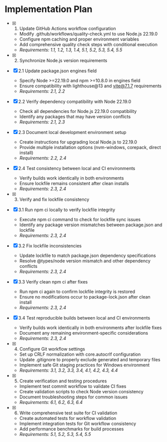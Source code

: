 # Implementation Plan

- [x] 1. Update GitHub Actions workflow configuration





  - Modify .github/workflows/quality-check.yml to use Node.js 22.19.0
  - Configure npm caching and proper environment variables
  - Add comprehensive quality check steps with conditional execution
  - _Requirements: 1.1, 1.2, 1.3, 1.4, 5.1, 5.2, 5.3, 5.4, 5.5_

- [x] 2. Synchronize Node.js version requirements


- [x] 2.1 Update package.json engines field





  - Specify Node >=22.19.0 and npm >=10.8.0 in engines field
  - Ensure compatibility with lighthouse@13 and vite@7.1.7 requirements
  - _Requirements: 2.1, 2.2_

- [x] 2.2 Verify dependency compatibility with Node 22.19.0





  - Check all dependencies for Node.js 22.19.0 compatibility
  - Identify any packages that may have version conflicts
  - _Requirements: 2.1, 2.3_

- [x] 2.3 Document local development environment setup





  - Create instructions for upgrading local Node.js to 22.19.0
  - Provide multiple installation options (nvm-windows, corepack, direct install)
  - _Requirements: 2.2, 2.4_

- [x] 2.4 Test consistency between local and CI environments





  - Verify builds work identically in both environments
  - Ensure lockfile remains consistent after clean installs
  - _Requirements: 2.3, 2.4_

- [x] 3. Verify and fix lockfile consistency



- [x] 3.1 Run npm ci locally to verify lockfile integrity

  - Execute npm ci command to check for lockfile sync issues
  - Identify any package version mismatches between package.json and lockfile
  - _Requirements: 2.3, 2.4_


- [x] 3.2 Fix lockfile inconsistencies

  - Update lockfile to match package.json dependency specifications
  - Resolve @types/node version mismatch and other dependency conflicts
  - _Requirements: 2.3, 2.4_


- [x] 3.3 Verify clean npm ci after fixes

  - Run npm ci again to confirm lockfile integrity is restored
  - Ensure no modifications occur to package-lock.json after clean install
  - _Requirements: 2.3, 2.4_

- [x] 3.4 Test reproducible builds between local and CI environments



  - Verify builds work identically in both environments after lockfile fixes
  - Document any remaining environment-specific considerations
  - _Requirements: 2.3, 2.4_

- [x] 4. Configure Git workflow settings





  - Set up CRLF normalization with core.autocrlf configuration
  - Update .gitignore to properly exclude generated and temporary files
  - Implement safe Git staging practices for Windows environment
  - _Requirements: 3.1, 3.2, 3.3, 3.4, 4.1, 4.2, 4.3, 4.4_

- [x] 5. Create verification and testing procedures
























  - Implement test commit workflow to validate CI fixes
  - Create validation scripts to check Node version consistency
  - Document troubleshooting steps for common issues
  - _Requirements: 6.1, 6.2, 6.3, 6.4_

- [x] 6. Write comprehensive test suite for CI validation






  - Create automated tests for workflow validation
  - Implement integration tests for Git workflow consistency
  - Add performance benchmarks for build processes
  - _Requirements: 5.1, 5.2, 5.3, 5.4, 5.5_